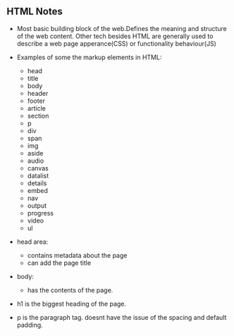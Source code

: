 ## HTML Notes

- Most basic building block of the web.Defines the meaning and structure of the web content. Other tech besides HTML are generally used to describe a web page apperance(CSS) or functionality behaviour(JS)

- Examples of some the markup elements in HTML:
  - head 
  - title
  - body
  - header 
  - footer 
  - article 
  - section 
  - p
  - div 
  - span 
  - img 
  - aside
  - audio
  - canvas
  - datalist
  - details
  - embed 
  - nav 
  - output 
  - progress
  - video 
  - ul

- head area:
  - contains metadata about the page 
  - can add the page title
- body:
  - has the contents of the page.

- h1 is the biggest heading of the page.
- p is the paragraph tag. doesnt have the issue of the spacing and default padding.